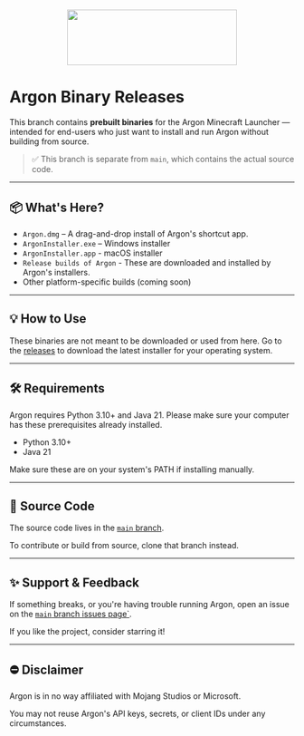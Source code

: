 <h1 align="center"><img width=300 height=98 src="https://github.com/user-attachments/assets/1bb6dc87-3d02-45d2-b847-8779ecf51b58"></h1>

# Argon Binary Releases

This branch contains **prebuilt binaries** for the Argon Minecraft Launcher — intended for end-users who just want to install and run Argon without building from source.

> ✅ This branch is separate from `main`, which contains the actual source code.

---

## 📦 What's Here?

- `Argon.dmg` – A drag-and-drop install of Argon's shortcut app.
- `ArgonInstaller.exe` – Windows installer
- `ArgonInstaller.app` - macOS installer
- `Release builds of Argon` - These are downloaded and installed by Argon's installers.
- Other platform-specific builds (coming soon)

---

## 💡 How to Use

These binaries are not meant to be downloaded or used from here. Go to the [releases](https://github.com/v-pun215/Argon/releases) to download the latest installer for your operating system.

---

## 🛠️ Requirements

Argon requires Python 3.10+ and Java 21. Please make sure your computer has these prerequisites already installed.
- Python 3.10+
- Java 21

Make sure these are on your system's PATH if installing manually.

---

## 📁 Source Code

The source code lives in the [`main` branch](https://github.com/v-pun215/Argon/tree/main).

To contribute or build from source, clone that branch instead.

---

## ✨ Support & Feedback

If something breaks, or you're having trouble running Argon, open an issue on the [`main` branch issues page`](https://github.com/v-pun215/Argon/issues).

If you like the project, consider starring it!

---

## ⛔ Disclaimer

Argon is in no way affiliated with Mojang Studios or Microsoft.

You may not reuse Argon's API keys, secrets, or client IDs under any circumstances.